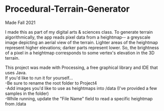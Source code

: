 # Procedural-Terrain-Generator
Made Fall 2021

I made this as part of my digital arts & sciences class. To generate terrain algorithmically, the app reads pixel data from a heightmap-- a greyscale image depicting an aerial view of the terrain.
Lighter areas of the heightmap represent higher elevations; darker parts represent lower. So, the brightness of a pixel in a heightmap corresponds to some vertex's elevation in the 3D terrain. 

This project was made with Processing, a free graphical library and IDE that uses Java.\
If you'd like to run it for yourself...\
-Be sure to rename the root folder to Project4\
-Add images you'd like to use as heightmaps into /data (I've provided a few samples in the folder)\
-While running, update the "File Name" field to read a specific heightmap from /data
